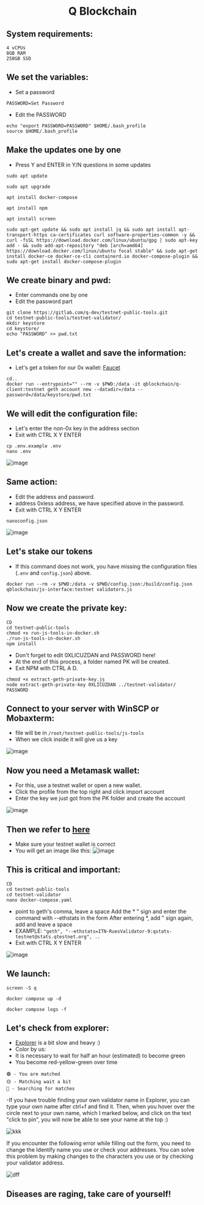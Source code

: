 <h1 align="center"> Q Blockchain </h1>

## System requirements:

```
4 vCPUs
8GB RAM
250GB SSD
```

## We set the variables:

* Set a password
```
PASSWORD=Set Password
```
* Edit the PASSWORD
```
echo "export PASSWORD=PASSWORD" $HOME/.bash_profile
source $HOME/.bash_profile
```

## Make the updates one by one

* Press Y and ENTER in Y/N questions in some updates
```
sudo apt update
```
```
sudo apt upgrade
```
```
apt install docker-compose
```
```
apt install npm
```
```
apt install screen
```
```
sudo apt-get update && sudo apt install jq && sudo apt install apt-transport-https ca-certificates curl software-properties-common -y && curl -fsSL https://download.docker.com/linux/ubuntu/gpg | sudo apt-key add - && sudo add-apt-repository "deb [arch=amd64] https://download.docker.com/linux/ubuntu focal stable" && sudo apt-get install docker-ce docker-ce-cli containerd.io docker-compose-plugin && sudo apt-get install docker-compose-plugin
```

## We create binary and pwd:

* Enter commands one by one
* Edit the password part

```
git clone https://gitlab.com/q-dev/testnet-public-tools.git
cd testnet-public-tools/testnet-validator/
mkdir keystore
cd keystore/
echo "PASSWORD" >> pwd.txt
```

## Let's create a wallet and save the information:

* Let's get a token for our 0x wallet: [Faucet](https://faucet.qtestnet.org/)

```
cd..
docker run --entrypoint="" --rm -v $PWD:/data -it qblockchain/q-client:testnet geth account new --datadir=/data --password=/data/keystore/pwd.txt
```

## We will edit the configuration file:

* Let's enter the non-0x key in the address section
* Exit with CTRL X Y ENTER

```
cp .env.example .env
nano .env
```

![image](https://user-images.githubusercontent.com/101149671/206860212-79018b15-b65d-4291-8054-8785b0078153.png)

## Same action:

* Edit the address and password.
* address 0xless address, we have specified above in the password.
* Exit with CTRL X Y ENTER
```
nanoconfig.json
```
![image](https://user-images.githubusercontent.com/101149671/206860284-853e9661-3f8a-4d0d-b343-9adf93ff62ea.png)

## Let's stake our tokens

* If this command does not work, you have missing the configuration files (`.env` and `config.json`) above.

```
docker run --rm -v $PWD:/data -v $PWD/config.json:/build/config.json qblockchain/js-interface:testnet validators.js
```

## Now we create the private key:
```
CD
cd testnet-public-tools
chmod +x run-js-tools-in-docker.sh
./run-js-tools-in-docker.sh
npm install
```
* Don't forget to edit 0XLICUZDAN and PASSWORD here!
* At the end of this process, a folder named PK will be created.
* Exit NPM with CTRL A D.
```
chmod +x extract-geth-private-key.js
node extract-geth-private-key 0XLİCÜZDAN ../testnet-validator/ PASSWORD
```

## Connect to your server with WinSCP or Mobaxterm:

* file will be in `/root/testnet-public-tools/js-tools`
* When we click inside it will give us a key

![image](https://user-images.githubusercontent.com/101149671/206860533-1c06a2ed-4f60-42b9-95e6-2ad3429a5127.png)

## Now you need a Metamask wallet:

* For this, use a testnet wallet or open a new wallet.
* Click the profile from the top right and click import account
* Enter the key we just got from the PK folder and create the account

![image](https://user-images.githubusercontent.com/101149671/206860604-caebf5ca-f43d-4efd-9ce1-cf6a3e87fab2.png)

## Then we refer to [here](https://itn.qdev.li/)

* Make sure your testnet wallet is correct
* You will get an image like this:
![image](https://user-images.githubusercontent.com/101149671/206860707-60d24966-f27c-4348-90b1-1fd45428df8a.png)


## This is critical and important:
```
CD
cd testnet-public-tools
cd testnet-validator
nano docker-compose.yaml
```

* point to geth's comma, leave a space
Add the * " sign and enter the command with --ethstats in the form
After entering *, add " sign again, add and leave a space
* EXAMPLE: `"geth", "--ethstats=ITN-RuesValidator-9:qstats-testnet@stats.qtestnet.org", ..`
* Exit with CTRL X Y ENTER

![image](https://user-images.githubusercontent.com/101149671/206860778-bd49a825-7c2c-4d68-b5c8-b7a3dd2a2cf4.png)

## We launch:
```
screen -S q
```
```
docker compose up -d
```
```
docker compose logs -f
```

## Let's check from explorer:

* [Explorer](https://stats.qtestnet.org/) is a bit slow and heavy :)
* Color by us:
* It is necessary to wait for half an hour (estimated) to become green
* You become red-yellow-green over time
```
🟢 - You are matched
🟡 - Matching wait a bit
🔴 - Searching for matches
```

-If you have trouble finding your own validator name in Explorer, you can type your own name after ctrl+f and find it. Then, when you hover over the circle next to your own name, which I marked below, and click on the text "click to pin", you will now be able to see your name at the top :)

![kkk](https://user-images.githubusercontent.com/98269269/207414985-60d423e6-facb-4292-be91-999209e9fe29.png)


If you encounter the following error while filling out the form, you need to change the Identify name you use or check your addresses. You can solve this problem by making changes to the characters you use or by checking your validator address.

![dff](https://user-images.githubusercontent.com/98269269/207157285-76e4d6b2-bf65-4155-84b7-59f36fbae211.jpg)


## Diseases are raging, take care of yourself!
